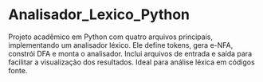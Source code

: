 # Analisador_Lexico_Python
 Projeto acadêmico em Python com quatro arquivos principais, implementando um analisador léxico. Ele define tokens, gera e-NFA, constrói DFA e monta o analisador. Inclui arquivos de entrada e saída para facilitar a visualização dos resultados. Ideal para análise léxica em códigos fonte.
